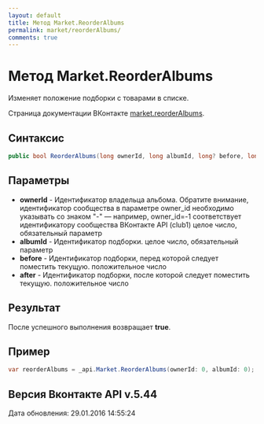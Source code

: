 ```yaml
---
layout: default
title: Метод Market.ReorderAlbums
permalink: market/reorderAlbums/
comments: true
---
```

# Метод Market.ReorderAlbums
Изменяет положение подборки с товарами в списке.

Страница документации ВКонтакте [market.reorderAlbums](https://vk.com/dev/market.reorderAlbums).

## Синтаксис
``` csharp
public bool ReorderAlbums(long ownerId, long albumId, long? before, long? after)
```

## Параметры
+ **ownerId** - Идентификатор владельца альбома. 
Обратите внимание, идентификатор сообщества в параметре owner_id необходимо указывать со знаком "-" — например, owner_id=-1 соответствует идентификатору сообщества ВКонтакте API (club1)  целое число, обязательный параметр
+ **albumId** - Идентификатор подборки. целое число, обязательный параметр
+ **before** - Идентификатор подборки, перед которой следует поместить текущую. положительное число
+ **after** - Идентификатор подборки, после которой следует поместить текущую. положительное число

## Результат
После успешного выполнения возвращает **true**.

## Пример
``` csharp
var reorderAlbums = _api.Market.ReorderAlbums(ownerId: 0, albumId: 0);
```

## Версия Вконтакте API v.5.44
Дата обновления: 29.01.2016 14:55:24
